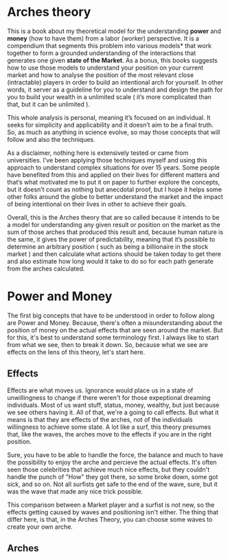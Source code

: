 # Arches theory

This is a book about my theoretical model for the understanding **power** and **money** (how to have them) from a labor (worker) perspective. It is a compendium that segments this problem into various models* that work together to form a grounded understanding of the interactions that generates one given **state of the Market**. As a bonus, this books suggests how to use those models to understand your position on your current market and how to analyse the position of the most relevant close (intractable) players in order to build an intentional arch for yourself. In other words, it server as a guideline for you to understand and design the path for you to build your wealth in a unlimited scale ( it’s more complicated than that, but it can be unlimited ).

This whole analysis is personal, meaning it’s focused on an individual. It seeks for simplicity and applicability and it doesn’t aim to be a final truth. So, as much as anything in science evolve, so may those concepts that will follow and also the techniques. 

As a disclaimer, nothing here is extensively tested or came from universities. I’ve been applying those techniques myself and using this approach to understand complex situations for over 15 years. Some people have benefited from this and applied on their lives for different matters and that’s what motivated me to put it on paper to further explore the concepts, but it doesn’t count as nothing but anecdotal proof, but I hope it helps some other folks around the globe to better understand the market and the impact of being intentional on their lives in other to achieve their goals.

Overall, this is the Arches theory that are so called because it intends to be a model for understanding any given result or position on the market as the sum of those arches that produced this result and, because human nature is the same, it gives the power of predictability, meaning that it’s possible to determine an arbitrary position ( such as being a billionaire in the stock market ) and then calculate what actions should be taken today to get there and also estimate how long would it take to do so for each path generate from the arches calculated.

# Power and Money

The first big concepts that have to be understood in order to follow along are Power and Money. Because, there's often a misunderstanding about the position of money on the actual effects that are seen around the market. But for this, it's best to understand some terminology first. I always like to start from what we see, then to break it down. So, because what we see are effects on the lens of this theory, let's start here.

## Effects

Effects are what moves us. Ignorance would place us in a state of unwillingness to change if there weren't for those expeptional dreaming individuals. Most of us want stuff, status, money, wealthy, but just because we see others having it. All of that, we're a going to call effects. But what it means is that they are effects of the arches, not of the individuals willingness to achieve some state.
A lot like a surf, this theory presumes that, like the waves, the arches move to the effects if you are in the right position. 

Sure, you have to be able to handle the force, the balance and much to have the possibility to enjoy the arche and percieve the actual effects. It's often seen those celebrities that achieve much nice effects, but they couldn't handle the punch of "How" they got there, so some broke down, some got sick, and so on. Not all surfists get safe to the end of the wave, sure, but it was the wave that made any nice trick possible.

This comparison between a Market player and a surfist is not new, so the effects getting caused by waves and positioning isn't either. The thing that differ here, is that, in the Arches Theory, you can choose some waves to create your own arche.

## Arches







